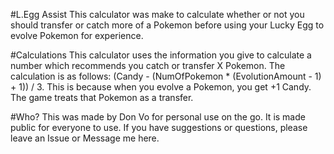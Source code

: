 #L.Egg Assist
This calculator was make to calculate whether or not you should transfer or catch more of a Pokemon before using your Lucky Egg to evolve Pokemon for experience.

#Calculations
This calculator uses the information you give to calculate a number which recommends you catch or transfer X Pokemon. The calculation is as follows: (Candy - (NumOfPokemon * (EvolutionAmount - 1) + 1)) / 3. This is because when you evolve a Pokemon, you get +1 Candy. The game treats that Pokemon as a transfer.

#Who?
This was made by Don Vo for personal use on the go. It is made public for everyone to use. If you have suggestions or questions, please leave an Issue or Message me here.
